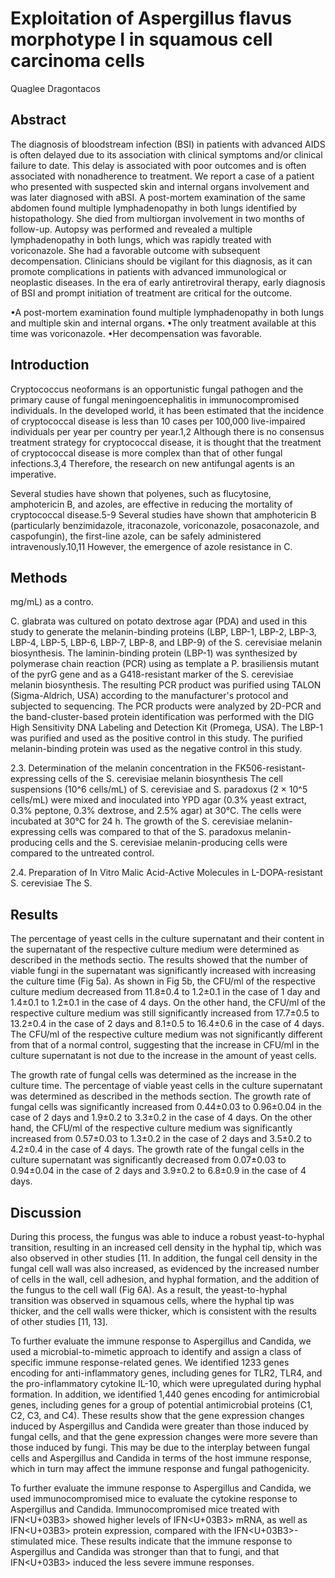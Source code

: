 # Exploitation of Aspergillus flavus morphotype I in squamous cell carcinoma cells
Quaglee Dragontacos


## Abstract
The diagnosis of bloodstream infection (BSI) in patients with advanced AIDS is often delayed due to its association with clinical symptoms and/or clinical failure to date. This delay is associated with poor outcomes and is often associated with nonadherence to treatment. We report a case of a patient who presented with suspected skin and internal organs involvement and was later diagnosed with aBSI. A post-mortem examination of the same abdomen found multiple lymphadenopathy in both lungs identified by histopathology. She died from multiorgan involvement in two months of follow-up. Autopsy was performed and revealed a multiple lymphadenopathy in both lungs, which was rapidly treated with voriconazole. She had a favorable outcome with subsequent decompensation. Clinicians should be vigilant for this diagnosis, as it can promote complications in patients with advanced immunological or neoplastic diseases. In the era of early antiretroviral therapy, early diagnosis of BSI and prompt initiation of treatment are critical for the outcome.

•A post-mortem examination found multiple lymphadenopathy in both lungs and multiple skin and internal organs. •The only treatment available at this time was voriconazole. •Her decompensation was favorable.


## Introduction
Cryptococcus neoformans is an opportunistic fungal pathogen and the primary cause of fungal meningoencephalitis in immunocompromised individuals. In the developed world, it has been estimated that the incidence of cryptococcal disease is less than 10 cases per 100,000 live-impaired individuals per year per country per year.1,2 Although there is no consensus treatment strategy for cryptococcal disease, it is thought that the treatment of cryptococcal disease is more complex than that of other fungal infections.3,4 Therefore, the research on new antifungal agents is an imperative.

Several studies have shown that polyenes, such as flucytosine, amphotericin B, and azoles, are effective in reducing the mortality of cryptococcal disease.5-9 Several studies have shown that amphotericin B (particularly benzimidazole, itraconazole, voriconazole, posaconazole, and caspofungin), the first-line azole, can be safely administered intravenously.10,11 However, the emergence of azole resistance in C.


## Methods
 mg/mL) as a contro.

C. glabrata was cultured on potato dextrose agar (PDA) and used in this study to generate the melanin-binding proteins (LBP, LBP-1, LBP-2, LBP-3, LBP-4, LBP-5, LBP-6, LBP-7, LBP-8, and LBP-9) of the S. cerevisiae melanin biosynthesis. The laminin-binding protein (LBP-1) was synthesized by polymerase chain reaction (PCR) using as template a P. brasiliensis mutant of the pyrG gene and as a G418-resistant marker of the S. cerevisiae melanin biosynthesis. The resulting PCR product was purified using TALON (Sigma-Aldrich, USA) according to the manufacturer's protocol and subjected to sequencing. The PCR products were analyzed by 2D-PCR and the band-cluster-based protein identification was performed with the DIG High Sensitivity DNA Labeling and Detection Kit (Promega, USA). The LBP-1 was purified and used as the positive control in this study. The purified melanin-binding protein was used as the negative control in this study.

2.3. Determination of the melanin concentration in the FK506-resistant-expressing cells of the S. cerevisiae melanin biosynthesis
The cell suspensions (10^6 cells/mL) of S. cerevisiae and S. paradoxus (2 × 10^5 cells/mL) were mixed and inoculated into YPD agar (0.3% yeast extract, 0.3% peptone, 0.3% dextrose, and 2.5% agar) at 30°C. The cells were incubated at 30°C for 24 h. The growth of the S. cerevisiae melanin-expressing cells was compared to that of the S. paradoxus melanin-producing cells and the S. cerevisiae melanin-producing cells were compared to the untreated control.

2.4. Preparation of In Vitro Malic Acid-Active Molecules in L-DOPA-resistant S. cerevisiae
The S.


## Results
The percentage of yeast cells in the culture supernatant and their content in the supernatant of the respective culture medium were determined as described in the methods sectio. The results showed that the number of viable fungi in the supernatant was significantly increased with increasing the culture time (Fig 5a). As shown in Fig 5b, the CFU/ml of the respective culture medium decreased from 11.8±0.4 to 1.2±0.1 in the case of 1 day and 1.4±0.1 to 1.2±0.1 in the case of 4 days. On the other hand, the CFU/ml of the respective culture medium was still significantly increased from 17.7±0.5 to 13.2±0.4 in the case of 2 days and 8.1±0.5 to 16.4±0.6 in the case of 4 days. The CFU/ml of the respective culture medium was not significantly different from that of a normal control, suggesting that the increase in CFU/ml in the culture supernatant is not due to the increase in the amount of yeast cells.

The growth rate of fungal cells was determined as the increase in the culture time. The percentage of viable yeast cells in the culture supernatant was determined as described in the methods section. The growth rate of fungal cells was significantly increased from 0.44±0.03 to 0.96±0.04 in the case of 2 days and 1.9±0.2 to 3.3±0.2 in the case of 4 days. On the other hand, the CFU/ml of the respective culture medium was significantly increased from 0.57±0.03 to 1.3±0.2 in the case of 2 days and 3.5±0.2 to 4.2±0.4 in the case of 4 days. The growth rate of the fungal cells in the culture supernatant was significantly decreased from 0.07±0.03 to 0.94±0.04 in the case of 2 days and 3.9±0.2 to 6.8±0.9 in the case of 4 days.


## Discussion
During this process, the fungus was able to induce a robust yeast-to-hyphal transition, resulting in an increased cell density in the hyphal tip, which was also observed in other studies [11. In addition, the fungal cell density in the fungal cell wall was also increased, as evidenced by the increased number of cells in the wall, cell adhesion, and hyphal formation, and the addition of the fungus to the cell wall (Fig 6A). As a result, the yeast-to-hyphal transition was observed in squamous cells, where the hyphal tip was thicker, and the cell walls were thicker, which is consistent with the results of other studies [11, 13].

To further evaluate the immune response to Aspergillus and Candida, we used a microbial-to-mimetic approach to identify and assign a class of specific immune response-related genes. We identified 1233 genes encoding for anti-inflammatory genes, including genes for TLR2, TLR4, and the pro-inflammatory cytokine IL-10, which were upregulated during hyphal formation. In addition, we identified 1,440 genes encoding for antimicrobial genes, including genes for a group of potential antimicrobial proteins (C1, C2, C3, and C4). These results show that the gene expression changes induced by Aspergillus and Candida were greater than those induced by fungal cells, and that the gene expression changes were more severe than those induced by fungi. This may be due to the interplay between fungal cells and Aspergillus and Candida in terms of the host immune response, which in turn may affect the immune response and fungal pathogenicity.

To further evaluate the immune response to Aspergillus and Candida, we used immunocompromised mice to evaluate the cytokine response to Aspergillus and Candida. Immunocompromised mice treated with IFN<U+03B3> showed higher levels of IFN<U+03B3> mRNA, as well as IFN<U+03B3> protein expression, compared with the IFN<U+03B3>-stimulated mice. These results indicate that the immune response to Aspergillus and Candida was stronger than that to fungi, and that IFN<U+03B3> induced the less severe immune responses.
